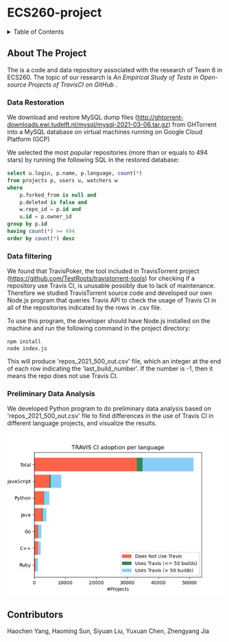 # ECS260-project

<div id="top"></div>
<!--
*** Thanks for checking out the Best-README-Template. If you have a suggestion
*** that would make this better, please fork the repo and create a pull request
*** or simply open an issue with the tag "enhancement".
*** Don't forget to give the project a star!
*** Thanks again! Now go create something AMAZING! :D
-->



<!-- TABLE OF CONTENTS -->
<details>
  <summary>Table of Contents</summary>
  <ol>
    <li>
      <a href="#about-the-project">About The Project</a>
      <ul>
        <li><a href="#data-restoration">Data Restoration</a></li>
        <li><a href="#data-filtering">Data Filtering</a></li>
        <li><a href="#preliminary-data-analysis">Preliminary Data Analysis</a></li>
      </ul>
    </li>
    <li><a href="#Contributors">Contributors</a></li>
  </ol>
</details>



<!-- ABOUT THE PROJECT -->
## About The Project

The is a code and data repository associated with the research of Team 6 in ECS260. The topic of our research is <em>An Empirical Study of Tests in Open-source Projects of TravisCI on GitHub </em>.

<!-- GETTING STARTED -->
### Data Restoration
We download and restore MySQL dump files (http://ghtorrent-downloads.ewi.tudelft.nl/mysql/mysql-2021-03-06.tar.gz) from GHTorrent into a MySQL database on virtual machines running on Google Cloud Platform (GCP)

We selected the most popular repositories (more than or equals to 494 stars) by running the following SQL in the restored database:
```SQL
select u.login, p.name, p.language, count(*)
from projects p, users u, watchers w
where
    p.forked_from is null and
    p.deleted is false and
    w.repo_id = p.id and
    u.id = p.owner_id
group by p.id
having count(*) >= 494
order by count(*) desc
```

### Data filtering
We found that TravisPoker,  the tool included in TravisTorrent project (https://github.com/TestRoots/travistorrent-tools) for checking if a repository use Travis CI, is unusable possibly due to lack of maintenance. Therefore we studied TravisTorrent source code and developed our own Node.js program that queries Travis API to check the usage of Travis CI in all of the repositories indicated by the rows in .csv file. 

To use this program, the developer should have Node.js installed on the machine and run the following command in the project directory:
```console
npm install
node index.js
```
This will produce 'repos_2021_500_out.csv' file, which an integer at the end of each row indicating the 'last_build_number'. If the number is -1, then it means the repo does not use Travis CI.

### Preliminary Data Analysis
We developed Python program to do preliminary data analysis based on 'repos_2021_500_out.csv' file to find differences in the use of Travis CI in different language projects, and visualize the results.

![Preliminary Data Analysis Result](/travis_ci_repos_2021_500_out.png)

## Contributors
Haochen Yang, Haoming Sun, Siyuan Liu, Yuxuan Chen, Zhengyang Jia
